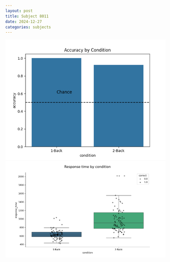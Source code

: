 ```yaml
---
layout: post
title: Subject 8011
date: 2024-12-27
categories: subjects
---
```


![](data/8011/run-16/8011_ATS_acc.png)
![](data/8011/run-16/8011_ATS_rt.png)
